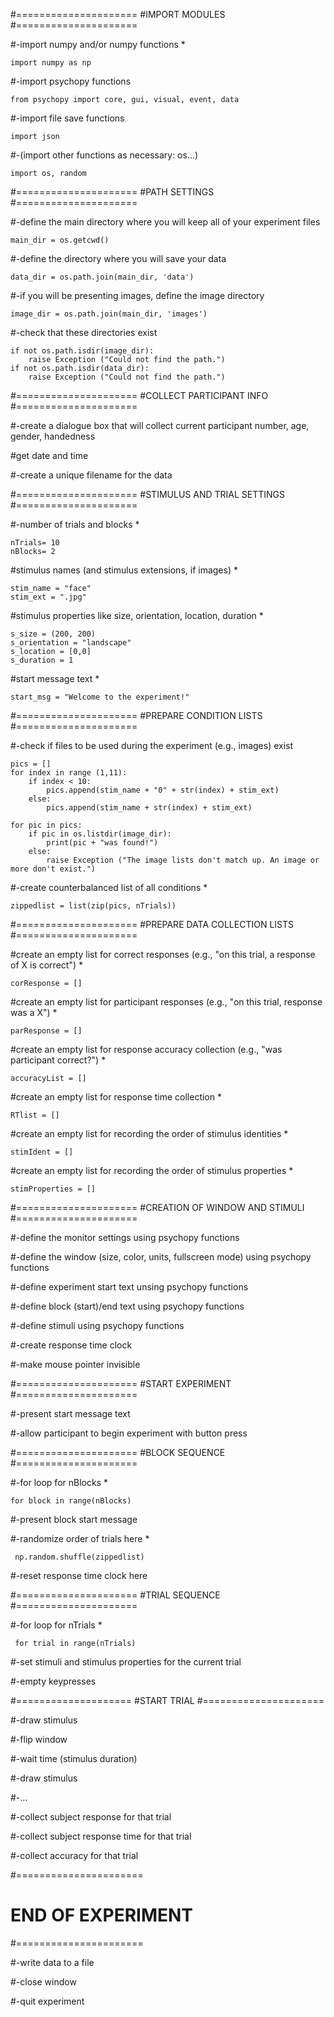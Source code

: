 #=====================
#IMPORT MODULES
#=====================

#-import numpy and/or numpy functions *

    import numpy as np

#-import psychopy functions

    from psychopy import core, gui, visual, event, data

#-import file save functions

    import json

#-(import other functions as necessary: os...)

    import os, random 

#=====================
#PATH SETTINGS
#=====================

#-define the main directory where you will keep all of your experiment files

    main_dir = os.getcwd()

#-define the directory where you will save your data

    data_dir = os.path.join(main_dir, 'data')

#-if you will be presenting images, define the image directory

    image_dir = os.path.join(main_dir, 'images')

#-check that these directories exist

    if not os.path.isdir(image_dir):
        raise Exception ("Could not find the path.")
    if not os.path.isdir(data_dir):
        raise Exception ("Could not find the path.")

#=====================
#COLLECT PARTICIPANT INFO
#=====================

#-create a dialogue box that will collect current participant number, age, gender, handedness

#get date and time

#-create a unique filename for the data

#=====================
#STIMULUS AND TRIAL SETTINGS
#=====================

#-number of trials and blocks *

    nTrials= 10
    nBlocks= 2

#stimulus names (and stimulus extensions, if images) *

    stim_name = "face"
    stim_ext = ".jpg"

#stimulus properties like size, orientation, location, duration *

    s_size = (200, 200)
    s_orientation = "landscape"
    s_location = [0,0]
    s_duration = 1

#start message text *

    start_msg = "Welcome to the experiment!"

#=====================
#PREPARE CONDITION LISTS
#=====================

#-check if files to be used during the experiment (e.g., images) exist

    pics = []
    for index in range (1,11):
        if index < 10:
            pics.append(stim_name + "0" + str(index) + stim_ext)
        else:
            pics.append(stim_name + str(index) + stim_ext)
    
    for pic in pics:
        if pic in os.listdir(image_dir):
            print(pic + "was found!")
        else:
            raise Exception ("The image lists don't match up. An image or more don't exist.")

   #-create counterbalanced list of all conditions *
   
    zippedlist = list(zip(pics, nTrials))

#=====================
#PREPARE DATA COLLECTION LISTS
#=====================

#create an empty list for correct responses (e.g., "on this trial, a response of X is correct") *

    corResponse = []

#create an empty list for participant responses (e.g., "on this trial, response was a X") *

    parResponse = []

#create an empty list for response accuracy collection (e.g., "was participant correct?") *

    accuracyList = []

#create an empty list for response time collection *

    RTlist = []

#create an empty list for recording the order of stimulus identities *

    stimIdent = []

#create an empty list for recording the order of stimulus properties *

    stimProperties = []

#=====================
#CREATION OF WINDOW AND STIMULI
#=====================

#-define the monitor settings using psychopy functions

#-define the window (size, color, units, fullscreen mode) using psychopy functions

#-define experiment start text unsing psychopy functions

#-define block (start)/end text using psychopy functions

#-define stimuli using psychopy functions

#-create response time clock

#-make mouse pointer invisible

#=====================
#START EXPERIMENT
#=====================

#-present start message text

#-allow participant to begin experiment with button press

#=====================
#BLOCK SEQUENCE
#=====================

#-for loop for nBlocks *

    for block in range(nBlocks)
   
   #-present block start message
   
   #-randomize order of trials here *
   
     np.random.shuffle(zippedlist)
   
   #-reset response time clock here
    
   #=====================
   #TRIAL SEQUENCE
   #=====================
   
   #-for loop for nTrials *
   
     for trial in range(nTrials)
   
   #-set stimuli and stimulus properties for the current trial
       
   #-empty keypresses
        
   #====================
   #START TRIAL
   #===================== 
   
   #-draw stimulus
   
   #-flip window
   
   #-wait time (stimulus duration)
   
   #-draw stimulus
   
   #-...
        
   #-collect subject response for that trial
   
   #-collect subject response time for that trial
   
   #-collect accuracy for that trial
        
#======================
# END OF EXPERIMENT
#======================  

#-write data to a file

#-close window

#-quit experiment
